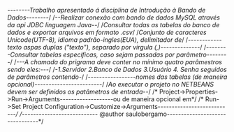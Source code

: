 *--------Trabalho apresentado á disciplina de Introdução à Bando de Dados--------*/
/*--Realizar conexão com bando de dados MySQL através da api JDBC linguagem Java--*/
/*Consultar todas as tabelas do banco de dados e exportar arquivos em formato .csv*/
/*Conjunto de caracteres Unicode(UTF-8), idioma padrão-ingles(EUA), delimitador de*/
/*------------texto aspas duplas ("texto"), separado por vírgula (,)--------------*/
/*--------Consultar tabelas específicas, caso sejam passadas por parâmetro--------*/
/*---A chamada do prigrama deve conter no mínimo quatro parâmestros sendo eles:---*/
/*-1.Servidor 2.Banco de Dados 3.Usuário 4. Senha seguidos de parâmetros contendo-*/
/*-----------------nomes das tabelas (de maneira opcional)------------------------*/
/*Ao executar o projeto no NETBEANS devem ser definidos os patâmetros de entrada--*/
/* Project->Properties->Run->Arguments-------------------ou de maneira opcional em*/
/* Run->Set Project Configuration->Customize->Arguments---------------------------*/
/*--------------------------- @author saulobergamo--------------------------------*/

